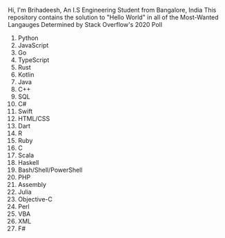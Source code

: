Hi, I'm Brihadeesh, An I.S Engineering Student from Bangalore, India
This repository contains the solution to "Hello World" in all of the Most-Wanted Langauges Determined by Stack Overflow's 2020 Poll
1. Python
2. JavaScript
3. Go
4. TypeScript
5. Rust
6. Kotlin
7. Java
8. C++
9. SQL
10. C#
11. Swift
12. HTML/CSS
13. Dart
14. R
15. Ruby
16. C
17. Scala
18. Haskell
19. Bash/Shell/PowerShell
20. PHP
21. Assembly
22. Julia
23. Objective-C
24. Perl
25. VBA
26. XML
27. F#
